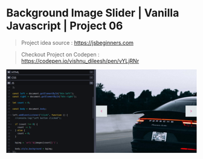 # Background Image Slider | Vanilla Javascript | Project 06

> Project idea source :
> https://jsbeginners.com

> Checkout Project on Codepen : https://codepen.io/vishnu_dileesh/pen/vYLjRNr

![Background Image Slider | Vanilla Javascript project |](screenshot-codepen-js-project.png)
